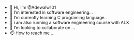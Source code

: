 - 👋 Hi, I’m @Adewalw101
- 👀 I’m interested in software engineering...
- 🌱 I’m currently learning C programing language..
- 🌱 i am also running a software engineering course with ALX
- 💞️ I’m looking to collaborate on ...
- 📫 How to reach me ...

<!---
Adewalw101/Adewalw101 is a ✨ special ✨ repository because its `README.md` (this file) appears on your GitHub profile.
You can click the Preview link to take a look at your changes.
--->
